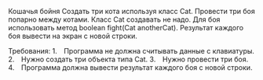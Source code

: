 Кошачья бойня
Создать три кота используя класс Cat.
Провести три боя попарно между котами.
Класс Cat создавать не надо. Для боя использовать метод boolean fight(Cat anotherCat).
Результат каждого боя вывести на экран c новой строки.


Требования:
1. Программа не должна считывать данные с клавиатуры.
2. Нужно создать три объекта типа Cat.
3. Нужно провести три боя.
4. Программа должна вывести результат каждого боя с новой строки.